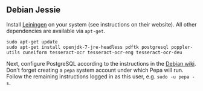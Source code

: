 ## Debian Jessie

Install [Leiningen](https://github.com/technomancy/leiningen/) on your
system (see instructions on their website). All other dependencies are
available via `apt-get`.

    sudo apt-get update
    sudo apt-get install openjdk-7-jre-headless pdftk postgresql poppler-utils cuneiform tesseract-ocr tesseract-ocr-eng tesseract-ocr-deu

Next, configure PostgreSQL according to the instructions in the
[Debian wiki](https://wiki.debian.org/PostgreSql).  Don't forget
creating a `pepa` system account under which Pepa will run.  Follow
the remaining instructions logged in as this user, e.g. `sudo -u pepa -s`.

